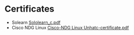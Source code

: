 # Certificates

   * Solearn [Sololearn_c.pdf](https://github.com/Ambikass/M1_StudentRecordSystem_App/files/8011023/Sololearn_c.pdf)
   * Cisco NDG Linux [Cisco-NDG Linux Unhatc-certificate.pdf](https://github.com/Ambikass/M1_StudentRecordSystem_App/files/8011024/Cisco-NDG.Linux.Unhatc-certificate.pdf)
   
